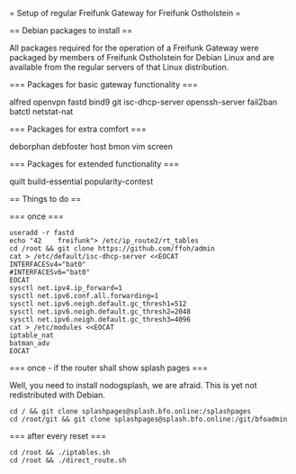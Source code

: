 = Setup of regular Freifunk Gateway for Freifunk Ostholstein =

== Debian packages to install ==

All packages required for the operation of a Freifunk Gateway were packaged by members of Freifunk Ostholstein for Debian Linux and are available from the regular servers of that Linux distribution.

=== Packages for basic gateway functionality ===

alfred
openvpn
fastd
bind9
git
isc-dhcp-server
openssh-server
fail2ban
batctl
netstat-nat

=== Packages for extra comfort ===

deborphan
debfoster
host
bmon
vim
screen

=== Packages for extended functionality ===

quilt
build-essential
popularity-contest


== Things to do ==

=== once ===

```
useradd -r fastd
echo "42	freifunk"> /etc/ip_route2/rt_tables
cd /root && git clone https://github.com/ffoh/admin
cat > /etc/default/isc-dhcp-server <<EOCAT
INTERFACESv4="bat0"
#INTERFACESv6="bat0"
EOCAT
sysctl net.ipv4.ip_forward=1
sysctl net.ipv6.conf.all.forwarding=1
sysctl net.ipv6.neigh.default.gc_thresh1=512
sysctl net.ipv6.neigh.default.gc_thresh2=2048
sysctl net.ipv6.neigh.default.gc_thresh3=4096
cat > /etc/modules <<EOCAT
iptable_nat
batman_adv
EOCAT
```

=== once - if the router shall show splash pages ===

Well, you need to install nodogsplash, we are afraid. This is yet not redistributed with Debian.

```
cd / && git clone splashpages@splash.bfo.online:/splashpages
cd /root/git && git clone splashpages@splash.bfo.online:/git/bfoadmin
```

=== after every reset ===

```
cd /root && ./iptables.sh
cd /root && ./direct_route.sh
```

